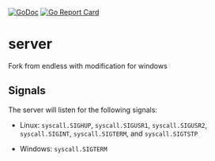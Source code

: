 
[![GoDoc](http://img.shields.io/badge/go-documentation-blue.svg?style=flat-square)](http://godoc.org/github.com/go-tea/server) 
[![Go Report Card](https://goreportcard.com/badge/github.com/go-tea/server)](https://goreportcard.com/report/github.com/go-tea/server)

# server

Fork from endless with modification for windows

## Signals

The server will listen for the following signals: 
- Linux:
`syscall.SIGHUP`, `syscall.SIGUSR1`, `syscall.SIGUSR2`, `syscall.SIGINT`, `syscall.SIGTERM`, and `syscall.SIGTSTP`

- Windows:
  `syscall.SIGTERM`